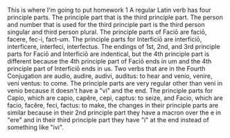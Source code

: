 This is where I'm going to put homework 1
A regular Latin verb has four principle parts.
The principle part that is the third principle part. The person and number that is used for the third principle part is the third person singular and third person plural.
The principle parts of Faciō are faciō, facere, fec-i, fact-um. The principle parts for Interficiō are interficiō, interficere, interfeci, interfectus. The endings of 1st, 2nd, and 3rd principle parts for Faciō and Interficiō are indentical, but the 4th principle part is different because the 4th principle part of Faciō ends in um and the 4th principle part of Interficiō ends in us.
Two verbs that are in the Fourth Conjugation are audio, audire, audivi, auditus: to hear and venio, venire, veni ventus: to come. The principle parts are very regular other than veni in venio because it doesn't have a "vi" and the end. 
The principle parts for Capio, which are capio, capĕre, cepi, captus: to seize, and Facio, which are facio, facĕre, feci, factus: to make, the changes in their principle parts are similar because in their 2nd principle part they have a macron over the e in "ere" and in their third principle part they have "i" at the end instead of something like "ivi".
